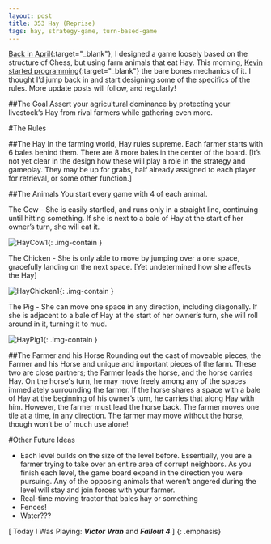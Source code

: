 ```yaml
---
layout: post
title: 353 Hay (Reprise)
tags: hay, strategy-game, turn-based-game
---
```

[Back in April](http://www.foster-douglas.com/games/114-hay/){:target="_blank"}, I designed a game loosely based on the structure of Chess, but using farm animals that eat Hay.  This morning, [Kevin started programming](http://sandcastle.co/hay/versions/v0.4/){:target="_blank"} the bare bones mechanics of it.  I thought I’d jump back in and start designing some of the specifics of the rules. More update posts will follow, and regularly!

##The Goal
Assert your agricultural dominance by protecting your livestock’s Hay from rival farmers while gathering even more.

#The Rules

##The Hay
In the farming world, Hay rules supreme. Each farmer starts with 6 bales behind them.  There are 8 more bales in the center of the board.  [It’s not yet clear in the design how these will play a role in the strategy and gameplay.  They may be up for grabs, half already assigned to each player for retrieval, or some other function.]

##The Animals
You start every game with 4 of each animal.

The Cow - She is easily startled, and runs only in a straight line, continuing until hitting something. If she is next to a bale of Hay at the start of her owner’s turn, she will eat it.

![HayCow1](/img/games/353_Hay_Reprise_Cow.png "HayCow1"){: .img-contain }

The Chicken - She is only able to move by jumping over a one space, gracefully landing on the next space. [Yet undetermined how she affects the Hay]

![HayChicken1](/img/games/353_Hay_Reprise_Chicken.png "HayChicken1"){: .img-contain }

The Pig - She can move one space in any direction, including diagonally. If she is adjacent to a bale of Hay at the start of her owner’s turn, she will roll around in it, turning it to mud.

![HayPig1](/img/games/353_Hay_Reprise_Pig.png "HayPig1"){: .img-contain }

##The Farmer and his Horse
Rounding out the cast of moveable pieces, the Farmer and his Horse and unique and important pieces of the farm.  These two are close partners; the Farmer leads the horse, and the horse carries Hay.  On the horse's turn, he may move freely among any of the spaces immediately surrounding the farmer.  If the horse shares a space with a bale of Hay at the beginning of his owner’s turn, he carries that along Hay with him.  However, the farmer must lead the horse back.  The farmer moves one tile at a time, in any direction.  The farmer may move without the horse, though won’t be of much use alone!

#Other Future Ideas
- Each level builds on the size of the level before.  Essentially, you are a farmer trying to take over an entire area of corrupt neighbors.  As you finish each level, the game board expand in the direction you were pursuing.  Any of the opposing animals that weren’t angered during the level will stay and join forces with your farmer.
- Real-time moving tractor that bales hay or something
- Fences!
- Water???

[ Today I Was Playing: ***Victor Vran*** and ***Fallout 4*** ]
{: .emphasis}